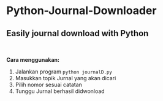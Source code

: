 # Python-Journal-Downloader
<h2><b>Easily journal download with Python</b></h2>

<br>

<b>Cara menggunakan:</b>
<ol>
<li>Jalankan program <code>python journalD.py</code></li>
<li>Masukkan topik Jurnal yang akan dicari</li>
<li>Pilih nomor sesuai catatan</li>
<li>Tunggu Jurnal berhasil didwonload</li>
</ol>
